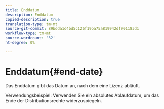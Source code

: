 ```yaml
---
title: Enddatum
description: Enddatum
copied-description: true
translation-type: tm+mt
source-git-commit: 89bdda1d4bd5c126f19ba75a819942df901183d1
workflow-type: tm+mt
source-wordcount: '32'
ht-degree: 0%

---
```



# Enddatum{#end-date}

Das Enddatum gibt das Datum an, nach dem eine Lizenz abläuft.

Verwendungsbeispiel: Verwenden Sie ein absolutes Ablaufdatum, um das Ende der Distributionsrechte widerzuspiegeln.
